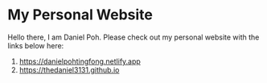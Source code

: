 # My Personal Website

Hello there, I am Daniel Poh. Please check out my personal website with the links below here: 

1. https://danielpohtingfong.netlify.app
2. https://thedaniel3131.github.io
